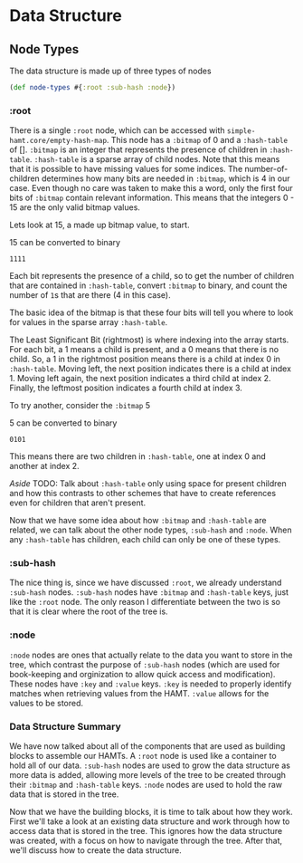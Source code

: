 # Data Structure

## Node Types

The data structure is made up of three types of nodes

```clojure
(def node-types #{:root :sub-hash :node})
```
### :root

There is a single `:root` node, which can be accessed with `simple-hamt.core/empty-hash-map`.
This node has a `:bitmap` of 0 and a `:hash-table` of [].
`:bitmap` is an integer that represents the presence of children in `:hash-table`.
`:hash-table` is a sparse array of child nodes.
Note that this means that it is possible to have missing values for some indices.
The number-of-children determines how many bits are needed in `:bitmap`, which is 4 in our case.
Even though no care was taken to make this a word, only the first four bits of `:bitmap` contain relevant information.
This means that the integers 0 - 15 are the only valid bitmap values.

Lets look at 15, a made up bitmap value, to start.

15 can be converted to binary

`1111`

Each bit represents the presence of a child, so to get the number of children that
are contained in `:hash-table`, convert `:bitmap` to binary, and count the number
of `1`s that are there (4 in this case).

The basic idea of the bitmap is that these four bits will tell you where to look for values in the sparse array `:hash-table`.

The Least Significant Bit (rightmost) is where indexing into the array starts.
For each bit, a 1 means a child is present, and a 0 means that there is no child.
So, a 1 in the rightmost position means there is a child at index 0 in `:hash-table`. 
Moving left, the next position indicates there is a child at index 1.
Moving left again, the next position indicates a third child at index 2.
Finally, the leftmost position indicates a fourth child at index 3.

To try another, consider the `:bitmap` 5

5 can be converted to binary

`0101`

This means there are two children in `:hash-table`, one at index 0 and another
at index 2.

*Aside*
TODO: Talk about `:hash-table` only using space for present children and how this contrasts to other schemes that have to create references even for children that aren't present.

Now that we have some idea about how `:bitmap` and `:hash-table` are related, we can talk about the other node types, `:sub-hash` and `:node`.
When any `:hash-table` has children, each child can only be one of these types.

### :sub-hash

The nice thing is, since we have discussed `:root`, we already understand `:sub-hash` nodes.
`:sub-hash` nodes have `:bitmap` and `:hash-table` keys, just like the `:root` node.
The only reason I differentiate between the two is so that it is clear where the root of the tree is.

### :node

`:node` nodes are ones that actually relate to the data you want to store in the tree, which contrast the purpose of `:sub-hash` nodes (which are used for book-keeping and orginization to allow quick access and modification).
These nodes have `:key` and `:value` keys.
`:key` is needed to properly identify matches when retrieving values from the HAMT.
`:value` allows for the values to be stored.

### Data Structure Summary

We have now talked about all of the components that are used as building blocks to assemble our HAMTs.
A `:root` node is used like a container to hold all of our data.
`:sub-hash` nodes are used to grow the data structure as more data is added, allowing more levels of the tree to be created through their `:bitmap` and `:hash-table` keys.
`:node` nodes are used to hold the raw data that is stored in the tree.

Now that we have the building blocks, it is time to talk about how they work.
First we'll take a look at an existing data structure and work through how to access data that is stored in the tree.
This ignores how the data structure was created, with a focus on how to navigate through the tree.
After that, we'll discuss how to create the data structure.
